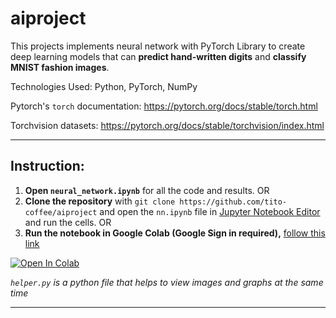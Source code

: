 # aiproject
This projects implements neural network with PyTorch Library to create deep learning models that can **predict hand-written digits** and **classify MNIST fashion images**.

Technologies Used: Python, PyTorch, NumPy

Pytorch's `torch` documentation: https://pytorch.org/docs/stable/torch.html

Torchvision datasets: https://pytorch.org/docs/stable/torchvision/index.html 

---

## **Instruction:** 

1. **Open `neural_network.ipynb`** for all the code and results. OR
2. **Clone the repository** with `git clone https://github.com/tito-coffee/aiproject` and open the `nn.ipynb` file in [Jupyter Notebook Editor](https://jupyter.org/install) and run the cells. OR
3. **Run the notebook in Google Colab (Google Sign in required),** [follow this link](https://colab.research.google.com/drive/1U6SJgKbr-OqX9_fQSYJKV_SeYHExJb4a)

[![Open In Colab](https://colab.research.google.com/assets/colab-badge.svg)](https://colab.research.google.com/drive/1U6SJgKbr-OqX9_fQSYJKV_SeYHExJb4a)

*`helper.py` is a python file that helps to view images and graphs at the same time*

---
